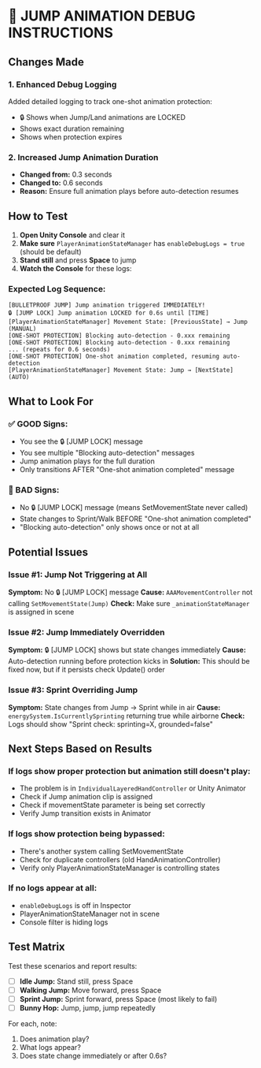 # 🐛 JUMP ANIMATION DEBUG INSTRUCTIONS

## Changes Made

### 1. Enhanced Debug Logging
Added detailed logging to track one-shot animation protection:
- 🔒 Shows when Jump/Land animations are LOCKED
- Shows exact duration remaining
- Shows when protection expires

### 2. Increased Jump Animation Duration
- **Changed from:** 0.3 seconds
- **Changed to:** 0.6 seconds
- **Reason:** Ensure full animation plays before auto-detection resumes

## How to Test

1. **Open Unity Console** and clear it
2. **Make sure** `PlayerAnimationStateManager` has `enableDebugLogs = true` (should be default)
3. **Stand still** and press **Space** to jump
4. **Watch the Console** for these logs:

### Expected Log Sequence:
```
[BULLETPROOF JUMP] Jump animation triggered IMMEDIATELY!
🔒 [JUMP LOCK] Jump animation LOCKED for 0.6s until [TIME]
[PlayerAnimationStateManager] Movement State: [PreviousState] → Jump (MANUAL)
[ONE-SHOT PROTECTION] Blocking auto-detection - 0.xxx remaining
[ONE-SHOT PROTECTION] Blocking auto-detection - 0.xxx remaining
... (repeats for 0.6 seconds)
[ONE-SHOT PROTECTION] One-shot animation completed, resuming auto-detection
[PlayerAnimationStateManager] Movement State: Jump → [NextState] (AUTO)
```

## What to Look For

### ✅ GOOD Signs:
- You see the 🔒 [JUMP LOCK] message
- You see multiple "Blocking auto-detection" messages
- Jump animation plays for the full duration
- Only transitions AFTER "One-shot animation completed" message

### 🚨 BAD Signs:
- No 🔒 [JUMP LOCK] message (means SetMovementState never called)
- State changes to Sprint/Walk BEFORE "One-shot animation completed"
- "Blocking auto-detection" only shows once or not at all

## Potential Issues

### Issue #1: Jump Not Triggering at All
**Symptom:** No 🔒 [JUMP LOCK] message
**Cause:** `AAAMovementController` not calling `SetMovementState(Jump)`
**Check:** Make sure `_animationStateManager` is assigned in scene

### Issue #2: Jump Immediately Overridden
**Symptom:** 🔒 [JUMP LOCK] shows but state changes immediately
**Cause:** Auto-detection running before protection kicks in
**Solution:** This should be fixed now, but if it persists check Update() order

### Issue #3: Sprint Overriding Jump
**Symptom:** State changes from Jump → Sprint while in air
**Cause:** `energySystem.IsCurrentlySprinting` returning true while airborne
**Check:** Logs should show "Sprint check: sprinting=X, grounded=false"

## Next Steps Based on Results

### If logs show proper protection but animation still doesn't play:
- The problem is in `IndividualLayeredHandController` or Unity Animator
- Check if Jump animation clip is assigned
- Check if movementState parameter is being set correctly
- Verify Jump transition exists in Animator

### If logs show protection being bypassed:
- There's another system calling SetMovementState
- Check for duplicate controllers (old HandAnimationController)
- Verify only PlayerAnimationStateManager is controlling states

### If no logs appear at all:
- `enableDebugLogs` is off in Inspector
- PlayerAnimationStateManager not in scene
- Console filter is hiding logs

## Test Matrix

Test these scenarios and report results:

- [ ] **Idle Jump:** Stand still, press Space
- [ ] **Walking Jump:** Move forward, press Space
- [ ] **Sprint Jump:** Sprint forward, press Space (most likely to fail)
- [ ] **Bunny Hop:** Jump, jump, jump repeatedly

For each, note:
1. Does animation play?
2. What logs appear?
3. Does state change immediately or after 0.6s?
